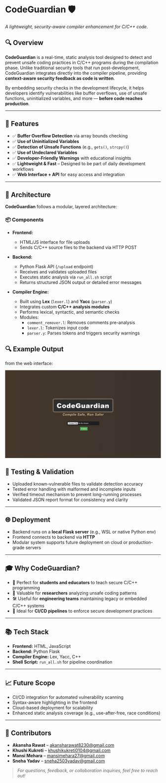 # CodeGuardian 🛡️  
*A lightweight, security-aware compiler enhancement for C/C++ code.*

## 🔍 Overview

**CodeGuardian** is a real-time, static analysis tool designed to detect and prevent unsafe coding practices in C/C++ programs during the compilation phase. Unlike traditional security tools that run post-development, CodeGuardian integrates directly into the compiler pipeline, providing **context-aware security feedback as code is written**.

By embedding security checks in the development lifecycle, it helps developers identify vulnerabilities like buffer overflows, use of unsafe functions, uninitialized variables, and more — **before code reaches production**.

---

## 🚀 Features

- ✅ **Buffer Overflow Detection** via array bounds checking  
- ✅ **Use of Uninitialized Variables**  
- ✅ **Detection of Unsafe Functions** (e.g., `gets()`, `strcpy()`)  
- ✅ **Use of Undeclared Variables**  
- ✅ **Developer-Friendly Warnings** with educational insights  
- ✅ **Lightweight & Fast** – Designed to be part of daily development workflows  
- ✅ **Web Interface + API** for easy access and integration  

---

## 🔧 Architecture

**CodeGuardian** follows a modular, layered architecture:

### 📦 Components
- **Frontend:**  
  - HTML/JS interface for file uploads  
  - Sends C/C++ source files to the backend via HTTP POST

- **Backend:**  
  - Python Flask API (`/upload` endpoint)  
  - Receives and validates uploaded files  
  - Executes static analysis via `run_all.sh` script  
  - Returns structured JSON output or detailed error messages

- **Compiler Engine:**  
  - Built using **Lex** (`lexer.l`) and **Yacc** (`parser.y`)  
  - Integrates custom **C/C++ analysis modules**  
  - Performs lexical, syntactic, and semantic checks  
  - Modules:
    - `comment_remover.l`: Removes comments pre-analysis  
    - `lexer.l`: Tokenizes input code  
    - `parser.y`: Parses tokens and triggers security warnings  

## 🔍 Example Output
 from the web interface:

![Code Guardian UI Screenshot](frontend/WhatsApp%20Image%202025-05-26%20at%2018.59.54_c9c0a2f8.jpg)


## 🧪 Testing & Validation

- Uploaded known-vulnerable files to validate detection accuracy  
- Tested error handling with malformed and incomplete inputs  
- Verified timeout mechanism to prevent long-running processes  
- Validated JSON report format for consistency and clarity  

---

## 🌐 Deployment

- Backend runs on a **local Flask server** (e.g., WSL or native Python env)  
- Frontend connects to backend via **HTTP**  
- Modular system supports future deployment on cloud or production-grade servers  

---

## 🎓 Why CodeGuardian?

- 📘 Perfect for **students and educators** to teach secure C/C++ programming  
- 🧪 Valuable for **researchers** analyzing unsafe coding patterns  
- 🛠️ Useful for **engineering teams** maintaining legacy or embedded C/C++ systems  
- 🔄 Ideal for **CI/CD pipelines** to enforce secure development practices  

---

## 📚 Tech Stack

- **Frontend:** HTML, JavaScript  
- **Backend:** Python Flask  
- **Compiler Engine:** Lex, Yacc, C++  
- **Shell Script:** `run_all.sh` for pipeline coordination  

---

## 📈 Future Scope

- CI/CD integration for automated vulnerability scanning  
- Syntax-aware highlighting in the frontend  
- Cloud-based deployment for scalability  
- Enhanced static analysis coverage (e.g., use-after-free, race conditions)

---

## 👥 Contributors

- **Akansha Rawat** – akansharawat8230@gmail.com  
- **Khushi Kukreti** – khushikukreti0104@gmail.com   
- **Mansi Mehara** – mansimehara27@gmail.com
- **Sneha Yadav** – sneha2503yadav@gmail.com  

> _For questions, feedback, or collaboration inquiries, feel free to reach out!_
